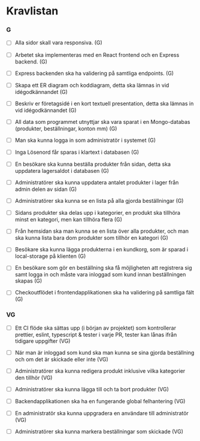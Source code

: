# Kravlistan

### G

- [ ] Alla sidor skall vara responsiva. (G)

- [ ] Arbetet ska implementeras med en React frontend och en Express backend. (G)

- [ ] Express backenden ska ha validering på samtliga endpoints. (G)

- [ ] Skapa ett ER diagram och koddiagram, detta ska lämnas in vid idégodkännandet (G)

- [ ] Beskriv er företagsidé i en kort textuell presentation, detta ska lämnas in vid idégodkännandet (G)

- [ ] All data som programmet utnyttjar ska vara sparat i en Mongo-databas (produkter, beställningar, konton mm) (G)

- [ ] Man ska kunna logga in som administratör i systemet (G)

- [ ] Inga Lösenord får sparas i klartext i databasen (G)

- [ ] En besökare ska kunna beställa produkter från sidan, detta ska uppdatera lagersaldot i databasen (G)

- [ ] Administratörer ska kunna uppdatera antalet produkter i lager från admin delen av sidan (G)

- [ ] Administratörer ska kunna se en lista på alla gjorda beställningar (G)

- [ ] Sidans produkter ska delas upp i kategorier, en produkt ska tillhöra minst en kategori, men kan tillhöra flera (G)

- [ ] Från hemsidan ska man kunna se en lista över alla produkter, och man ska kunna lista bara dom produkter som tillhör en kategori (G)

- [ ] Besökare ska kunna lägga produkterna i en kundkorg, som är sparad i local-storage på klienten (G)

- [ ] En besökare som gör en beställning ska få möjligheten att registrera sig samt logga in och måste vara inloggad som kund innan beställningen skapas (G)

- [ ] Checkoutflödet i frontendapplikationen ska ha validering på samtliga fält (G)

### VG

- [ ] Ett CI flöde ska sättas upp (i början av projektet) som kontrollerar prettier, eslint, typescript & tester i varje PR, tester kan lånas ifrån tidigare uppgifter (VG)

- [ ] När man är inloggad som kund ska man kunna se sina gjorda beställning och om det är skickade eller inte (VG)

- [ ] Administratörer ska kunna redigera produkt inklusive vilka kategorier den tillhör (VG)

- [ ] Administratörer ska kunna lägga till och ta bort produkter (VG)

- [ ] Backendapplikationen ska ha en fungerande global felhantering (VG)

- [ ] En administratör ska kunna uppgradera en användare till administratör (VG)

- [ ] Administratörer ska kunna markera beställningar som skickade (VG)
